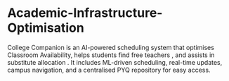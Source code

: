 # Academic-Infrastructure-Optimisation
College Companion  is an AI-powered scheduling system that optimises  Classroom Availability, helps students find free teachers , and assists in substitute allocation . It includes  ML-driven scheduling, real-time updates, campus navigation, and a centralised PYQ repository for easy access.    
